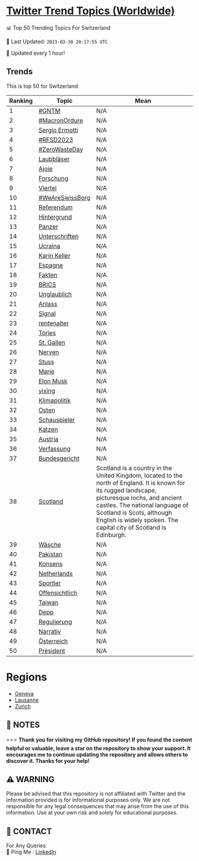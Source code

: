 [Twitter Trend Topics (Worldwide)](https://github.com/ErcinDedeoglu/Twitter-Trend-Topics)
==========


📊 Top 50 Trending Topics For Switzerland

📆 Last Updated: `2023-03-30 20:17:55 UTC`

🔧 Updated every 1 hour!


## Trends

This is top 50 for Switzerland

| Ranking | Topic | Mean |
| ------- | ------------ | ------------ |
| 1 | [#GNTM](http://twitter.com/search?q=%23GNTM) | N/A |
| 2 | [#MacronOrdure](http://twitter.com/search?q=%23MacronOrdure) | N/A |
| 3 | [Sergio Ermotti](http://twitter.com/search?q=Sergio+Ermotti) | N/A |
| 4 | [#RFSD2023](http://twitter.com/search?q=%23RFSD2023) | N/A |
| 5 | [#ZeroWasteDay](http://twitter.com/search?q=%23ZeroWasteDay) | N/A |
| 6 | [Laubbläser](http://twitter.com/search?q=Laubbl%c3%a4ser) | N/A |
| 7 | [Ajoie](http://twitter.com/search?q=Ajoie) | N/A |
| 8 | [Forschung](http://twitter.com/search?q=Forschung) | N/A |
| 9 | [Viertel](http://twitter.com/search?q=Viertel) | N/A |
| 10 | [#WeAreSwissBorg](http://twitter.com/search?q=%23WeAreSwissBorg) | N/A |
| 11 | [Referendum](http://twitter.com/search?q=Referendum) | N/A |
| 12 | [Hintergrund](http://twitter.com/search?q=Hintergrund) | N/A |
| 13 | [Panzer](http://twitter.com/search?q=Panzer) | N/A |
| 14 | [Unterschriften](http://twitter.com/search?q=Unterschriften) | N/A |
| 15 | [Ucraina](http://twitter.com/search?q=Ucraina) | N/A |
| 16 | [Karin Keller](http://twitter.com/search?q=Karin+Keller) | N/A |
| 17 | [Espagne](http://twitter.com/search?q=Espagne) | N/A |
| 18 | [Fakten](http://twitter.com/search?q=Fakten) | N/A |
| 19 | [BRICS](http://twitter.com/search?q=BRICS) | N/A |
| 20 | [Unglaublich](http://twitter.com/search?q=Unglaublich) | N/A |
| 21 | [Anlass](http://twitter.com/search?q=Anlass) | N/A |
| 22 | [Signal](http://twitter.com/search?q=Signal) | N/A |
| 23 | [rentenalter](http://twitter.com/search?q=rentenalter) | N/A |
| 24 | [Tories](http://twitter.com/search?q=Tories) | N/A |
| 25 | [St. Gallen](http://twitter.com/search?q=St.+Gallen) | N/A |
| 26 | [Nerven](http://twitter.com/search?q=Nerven) | N/A |
| 27 | [Stuss](http://twitter.com/search?q=Stuss) | N/A |
| 28 | [Marie](http://twitter.com/search?q=Marie) | N/A |
| 29 | [Elon Musk](http://twitter.com/search?q=Elon+Musk) | N/A |
| 30 | [yixing](http://twitter.com/search?q=yixing) | N/A |
| 31 | [Klimapolitik](http://twitter.com/search?q=Klimapolitik) | N/A |
| 32 | [Osten](http://twitter.com/search?q=Osten) | N/A |
| 33 | [Schauspieler](http://twitter.com/search?q=Schauspieler) | N/A |
| 34 | [Katzen](http://twitter.com/search?q=Katzen) | N/A |
| 35 | [Austria](http://twitter.com/search?q=Austria) | N/A |
| 36 | [Verfassung](http://twitter.com/search?q=Verfassung) | N/A |
| 37 | [Bundesgericht](http://twitter.com/search?q=Bundesgericht) | N/A |
| 38 | [Scotland](http://twitter.com/search?q=Scotland) | Scotland is a country in the United Kingdom, located to the north of England. It is known for its rugged landscape, picturesque lochs, and ancient castles. The national language of Scotland is Scots, although English is widely spoken. The capital city of Scotland is Edinburgh. |
| 39 | [Wäsche](http://twitter.com/search?q=W%c3%a4sche) | N/A |
| 40 | [Pakistan](http://twitter.com/search?q=Pakistan) | N/A |
| 41 | [Konsens](http://twitter.com/search?q=Konsens) | N/A |
| 42 | [Netherlands](http://twitter.com/search?q=Netherlands) | N/A |
| 43 | [Sportler](http://twitter.com/search?q=Sportler) | N/A |
| 44 | [Offensichtlich](http://twitter.com/search?q=Offensichtlich) | N/A |
| 45 | [Taiwan](http://twitter.com/search?q=Taiwan) | N/A |
| 46 | [Depp](http://twitter.com/search?q=Depp) | N/A |
| 47 | [Regulierung](http://twitter.com/search?q=Regulierung) | N/A |
| 48 | [Narrativ](http://twitter.com/search?q=Narrativ) | N/A |
| 49 | [Österreich](http://twitter.com/search?q=%c3%96sterreich) | N/A |
| 50 | [Président](http://twitter.com/search?q=Pr%c3%a9sident) | N/A |



# Regions

* [Geneva](</Switzerland/Geneva.md>)
* [Lausanne](</Switzerland/Lausanne.md>)
* [Zurich](</Switzerland/Zurich.md>)



## 📝 NOTES

⭐⭐⭐ **Thank you for visiting my GitHub repository! If you found the content helpful or valuable, leave a star on the repository to show your support. It encourages me to continue updating the repository and allows others to discover it. Thanks for your help!**


## ⚠️ WARNING

Please be advised that this repository is not affiliated with Twitter and the information provided is for informational purposes only. We are not responsible for any legal consequences that may arise from the use of this information. Use at your own risk and solely for educational purposes.


## 📨 CONTACT

 For Any Queries:  
            🏓 Ping Me : [LinkedIn](https://www.linkedin.com/in/ercindedeoglu/)
